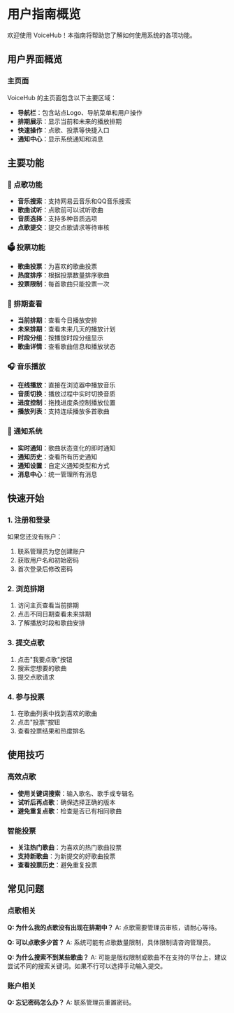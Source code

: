 # 用户指南概览

欢迎使用 VoiceHub！本指南将帮助您了解如何使用系统的各项功能。

## 用户界面概览

### 主页面

VoiceHub 的主页面包含以下主要区域：

- **导航栏**：包含站点Logo、导航菜单和用户操作
- **排期展示**：显示当前和未来的播放排期
- **快速操作**：点歌、投票等快捷入口
- **通知中心**：显示系统通知和消息

## 主要功能

### 🎵 点歌功能

- **音乐搜索**：支持网易云音乐和QQ音乐搜索
- **歌曲试听**：点歌前可以试听歌曲
- **音质选择**：支持多种音质选项
- **点歌提交**：提交点歌请求等待审核

### 🗳️ 投票功能

- **歌曲投票**：为喜欢的歌曲投票
- **热度排序**：根据投票数量排序歌曲
- **投票限制**：每首歌曲只能投票一次

### 📅 排期查看

- **当前排期**：查看今日播放安排
- **未来排期**：查看未来几天的播放计划
- **时段分组**：按播放时段分组显示
- **歌曲详情**：查看歌曲信息和播放状态

### 🎧 音乐播放

- **在线播放**：直接在浏览器中播放音乐
- **音质切换**：播放过程中实时切换音质
- **进度控制**：拖拽进度条控制播放位置
- **播放列表**：支持连续播放多首歌曲

### 🔔 通知系统

- **实时通知**：歌曲状态变化的即时通知
- **通知历史**：查看所有历史通知
- **通知设置**：自定义通知类型和方式
- **消息中心**：统一管理所有消息

## 快速开始

### 1. 注册和登录

如果您还没有账户：

1. 联系管理员为您创建账户
2. 获取用户名和初始密码
3. 首次登录后修改密码

### 2. 浏览排期

1. 访问主页查看当前排期
2. 点击不同日期查看未来排期
3. 了解播放时段和歌曲安排

### 3. 提交点歌

1. 点击"我要点歌"按钮
2. 搜索您想要的歌曲
3. 提交点歌请求

### 4. 参与投票

1. 在歌曲列表中找到喜欢的歌曲
2. 点击"投票"按钮
3. 查看投票结果和热度排名

## 使用技巧

### 高效点歌

- **使用关键词搜索**：输入歌名、歌手或专辑名
- **试听后再点歌**：确保选择正确的版本
- **避免重复点歌**：检查是否已有相同歌曲

### 智能投票

- **关注热门歌曲**：为喜欢的热门歌曲投票
- **支持新歌曲**：为新提交的好歌曲投票
- **查看投票历史**：避免重复投票

## 常见问题

### 点歌相关

**Q: 为什么我的点歌没有出现在排期中？**
A: 点歌需要管理员审核，请耐心等待。

**Q: 可以点歌多少首？**
A: 系统可能有点歌数量限制，具体限制请咨询管理员。

**Q: 为什么搜索不到某些歌曲？**
A: 可能是版权限制或歌曲不在支持的平台上，建议尝试不同的搜索关键词。如果不行可以选择手动输入提交。

### 账户相关

**Q: 忘记密码怎么办？**
A: 联系管理员重置密码。
